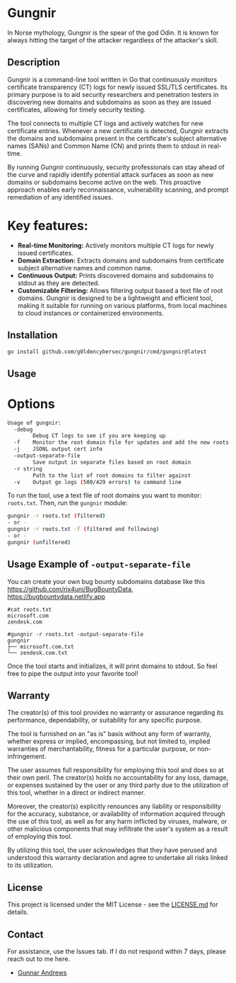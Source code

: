 # Gungnir
In Norse mythology, Gungnir is the spear of the god Odin. It is known for always hitting the target of the attacker regardless of the attacker's skill.
## Description

Gungnir is a command-line tool written in Go that continuously monitors certificate transparency (CT) logs for newly issued SSL/TLS certificates. Its primary purpose is to aid security researchers and penetration testers in discovering new domains and subdomains as soon as they are issued certificates, allowing for timely security testing.

The tool connects to multiple CT logs and actively watches for new certificate entries. Whenever a new certificate is detected, Gungnir extracts the domains and subdomains present in the certificate's subject alternative names (SANs) and Common Name (CN) and prints them to stdout in real-time.

By running Gungnir continuously, security professionals can stay ahead of the curve and rapidly identify potential attack surfaces as soon as new domains or subdomains become active on the web. This proactive approach enables early reconnaissance, vulnerability scanning, and prompt remediation of any identified issues.

# Key features:

- **Real-time Monitoring:** Actively monitors multiple CT logs for newly issued certificates.
- **Domain Extraction:** Extracts domains and subdomains from certificate subject alternative names and common name.
- **Continuous Output:** Prints discovered domains and subdomains to stdout as they are detected.
- **Customizable Filtering:** Allows filtering output based a text file of root domains.
Gungnir is designed to be a lightweight and efficient tool, making it suitable for running on various platforms, from local machines to cloud instances or containerized environments.

## Installation

```sh
go install github.com/g0ldencybersec/gungnir/cmd/gungnir@latest
```

## Usage
# Options
```sh
Usage of gungnir:
  -debug
        Debug CT logs to see if you are keeping up
  -f    Monitor the root domain file for updates and add the new roots to the scan
  -j    JSONL output cert info
  -output-separate-file
        Save output in separate files based on root domain
  -r string
        Path to the list of root domains to filter against
  -v    Output go logs (500/429 errors) to command line
```

To run the tool, use a text file of root domains you want to monitor: `roots.txt`. Then, run the `gungnir` module:

```sh
gungnir -r roots.txt (filtered)
- or -
gungnir -r roots.txt -f (filtered and following)
- or -
gungnir (unfiltered)

```

## Usage Example of `-output-separate-file`
You can create your own bug bounty subdomains database like this https://github.com/rix4uni/BugBountyData, https://bugbountydata.netlify.app
```
#cat roots.txt
microsoft.com
zendesk.com

#gungnir -r roots.txt -output-separate-file
gungnir
├── microsoft.com.txt
└── zendesk.com.txt
```

Once the tool starts and initializes, it will print domains to stdout. So feel free to pipe the output into your favorite tool!

## Warranty

The creator(s) of this tool provides no warranty or assurance regarding its performance, dependability, or suitability for any specific purpose.

The tool is furnished on an "as is" basis without any form of warranty, whether express or implied, encompassing, but not limited to, implied warranties of merchantability, fitness for a particular purpose, or non-infringement.

The user assumes full responsibility for employing this tool and does so at their own peril. The creator(s) holds no accountability for any loss, damage, or expenses sustained by the user or any third party due to the utilization of this tool, whether in a direct or indirect manner.

Moreover, the creator(s) explicitly renounces any liability or responsibility for the accuracy, substance, or availability of information acquired through the use of this tool, as well as for any harm inflicted by viruses, malware, or other malicious components that may infiltrate the user's system as a result of employing this tool.

By utilizing this tool, the user acknowledges that they have perused and understood this warranty declaration and agree to undertake all risks linked to its utilization.

## License

This project is licensed under the MIT License - see the [LICENSE.md](LICENSE.md) for details.

## Contact

For assistance, use the Issues tab. If I do not respond within 7 days, please reach out to me here.

- [Gunnar Andrews](https://twitter.com/G0LDEN_infosec)
